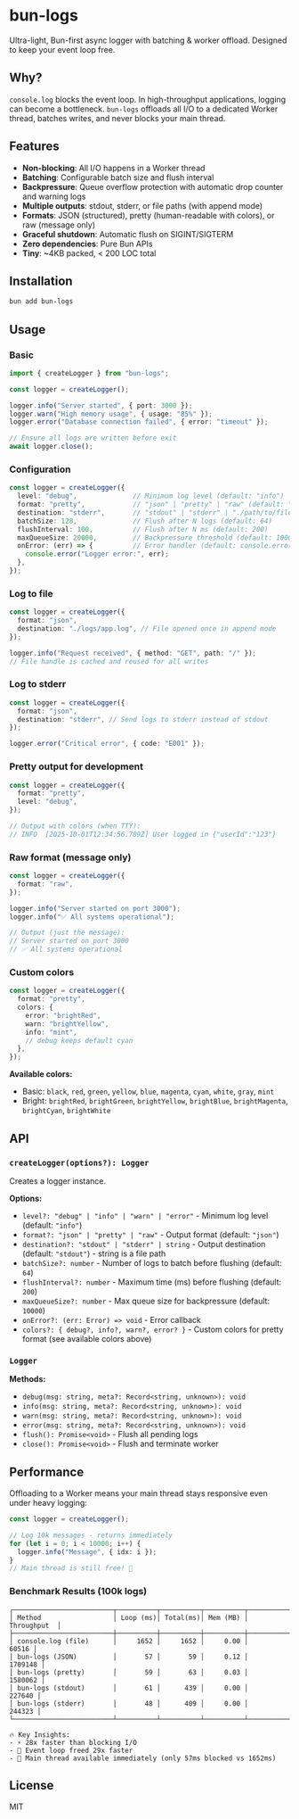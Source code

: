 # bun-logs

Ultra-light, Bun-first async logger with batching & worker offload. Designed to keep your event loop free.

## Why?

`console.log` blocks the event loop. In high-throughput applications, logging can become a bottleneck. `bun-logs` offloads all I/O to a dedicated Worker thread, batches writes, and never blocks your main thread.

## Features

- **Non-blocking**: All I/O happens in a Worker thread
- **Batching**: Configurable batch size and flush interval
- **Backpressure**: Queue overflow protection with automatic drop counter and warning logs
- **Multiple outputs**: stdout, stderr, or file paths (with append mode)
- **Formats**: JSON (structured), pretty (human-readable with colors), or raw (message only)
- **Graceful shutdown**: Automatic flush on SIGINT/SIGTERM
- **Zero dependencies**: Pure Bun APIs
- **Tiny**: ~4KB packed, < 200 LOC total

## Installation

```bash
bun add bun-logs
```

## Usage

### Basic

```ts
import { createLogger } from "bun-logs";

const logger = createLogger();

logger.info("Server started", { port: 3000 });
logger.warn("High memory usage", { usage: "85%" });
logger.error("Database connection failed", { error: "timeout" });

// Ensure all logs are written before exit
await logger.close();
```

### Configuration

```ts
const logger = createLogger({
  level: "debug",              // Minimum log level (default: "info")
  format: "pretty",            // "json" | "pretty" | "raw" (default: "json")
  destination: "stderr",       // "stdout" | "stderr" | "./path/to/file.log" (default: "stdout")
  batchSize: 128,              // Flush after N logs (default: 64)
  flushInterval: 100,          // Flush after N ms (default: 200)
  maxQueueSize: 20000,         // Backpressure threshold (default: 10000)
  onError: (err) => {          // Error handler (default: console.error)
    console.error("Logger error:", err);
  },
});
```

### Log to file

```ts
const logger = createLogger({
  format: "json",
  destination: "./logs/app.log", // File opened once in append mode
});

logger.info("Request received", { method: "GET", path: "/" });
// File handle is cached and reused for all writes
```

### Log to stderr

```ts
const logger = createLogger({
  format: "json",
  destination: "stderr", // Send logs to stderr instead of stdout
});

logger.error("Critical error", { code: "E001" });
```

### Pretty output for development

```ts
const logger = createLogger({
  format: "pretty",
  level: "debug",
});

// Output with colors (when TTY):
// INFO  [2025-10-01T12:34:56.789Z] User logged in {"userId":"123"}
```

### Raw format (message only)

```ts
const logger = createLogger({
  format: "raw",
});

logger.info("Server started on port 3000");
logger.info("✅ All systems operational");

// Output (just the message):
// Server started on port 3000
// ✅ All systems operational
```

### Custom colors

```ts
const logger = createLogger({
  format: "pretty",
  colors: {
    error: "brightRed",
    warn: "brightYellow",
    info: "mint",
    // debug keeps default cyan
  },
});
```

**Available colors:**
- Basic: `black`, `red`, `green`, `yellow`, `blue`, `magenta`, `cyan`, `white`, `gray`, `mint`
- Bright: `brightRed`, `brightGreen`, `brightYellow`, `brightBlue`, `brightMagenta`, `brightCyan`, `brightWhite`

## API

### `createLogger(options?): Logger`

Creates a logger instance.

**Options:**
- `level?: "debug" | "info" | "warn" | "error"` - Minimum log level (default: `"info"`)
- `format?: "json" | "pretty" | "raw"` - Output format (default: `"json"`)
- `destination?: "stdout" | "stderr" | string` - Output destination (default: `"stdout"`) - string is a file path
- `batchSize?: number` - Number of logs to batch before flushing (default: `64`)
- `flushInterval?: number` - Maximum time (ms) before flushing (default: `200`)
- `maxQueueSize?: number` - Max queue size for backpressure (default: `10000`)
- `onError?: (err: Error) => void` - Error callback
- `colors?: { debug?, info?, warn?, error? }` - Custom colors for pretty format (see available colors above)

### `Logger`

**Methods:**
- `debug(msg: string, meta?: Record<string, unknown>): void`
- `info(msg: string, meta?: Record<string, unknown>): void`
- `warn(msg: string, meta?: Record<string, unknown>): void`
- `error(msg: string, meta?: Record<string, unknown>): void`
- `flush(): Promise<void>` - Flush all pending logs
- `close(): Promise<void>` - Flush and terminate worker

## Performance

Offloading to a Worker means your main thread stays responsive even under heavy logging:

```ts
const logger = createLogger();

// Log 10k messages - returns immediately
for (let i = 0; i < 10000; i++) {
  logger.info("Message", { idx: i });
}
// Main thread is still free! 🚀
```

### Benchmark Results (100k logs)

```
┌─────────────────────────┬──────────┬──────────┬──────────┬─────────────┐
│ Method                  │ Loop (ms)│ Total(ms)│ Mem (MB) │ Throughput  │
├─────────────────────────┼──────────┼──────────┼──────────┼─────────────┤
│ console.log (file)      │     1652 │     1652 │     0.00 │       60516 │
│ bun-logs (JSON)         │       57 │       59 │     0.12 │     1709148 │
│ bun-logs (pretty)       │       59 │       63 │     0.03 │     1580062 │
│ bun-logs (stdout)       │       61 │      439 │     0.00 │      227640 │
│ bun-logs (stderr)       │       48 │      409 │     0.00 │      244323 │
└─────────────────────────┴──────────┴──────────┴──────────┴─────────────┘

🔥 Key Insights:
- ⚡ 28x faster than blocking I/O
- 🚀 Event loop freed 29x faster
- 💨 Main thread available immediately (only 57ms blocked vs 1652ms)
```

## License

MIT
